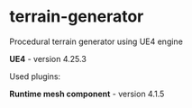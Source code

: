 # terrain-generator
Procedural terrain generator using UE4 engine

**UE4** - version 4.25.3

Used plugins:

**Runtime mesh component** - version 4.1.5
